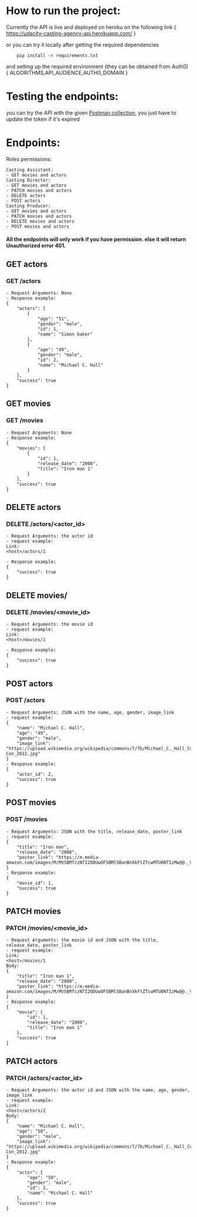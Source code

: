 # How to run the project:
Currently the API is live and deployed on heroku on the following link {
    https://udacity-casting-agency-api.herokuapp.com/
}

or you can try it locally after getting the required dependencies
```
    pip install -r requirements.txt
```
and setting up the required environment (they can be obtained from Auth0) {
    ALGORITHMS,API_AUDIENCE,AUTH0_DOMAIN
}

# Testing the endpoints:
you can try the API with the given [Postman collection](../testing_api_postman_collection.json), you just have to update the token if it's expired

# Endpoints:
Roles permissions:
```
Casting Assistant:
- GET movies and actors
Casting Director:
- GET movies and actors
- PATCH movies and actors
- DELETE actors
- POST actors
Casting Producer: 
- GET movies and actors
- PATCH movies and actors
- DELETE movies and actors
- POST movies and actors
```

#### All the endpoints will only work if you have permission. else it will return Unauthorized error 401.


## GET actors
### GET <host>/actors
```
- Request Arguments: None
- Response example:
{
    "actors": [
        {
            "age": "51",
            "gender": "male",
            "id": 1,
            "name": "Simon baker"
        },
        {
            "age": "49",
            "gender": "male",
            "id": 2,
            "name": "Michael C. Hall"
        }
    ],
    "success": true
}
```

## GET movies
### GET <host>/movies
```
- Request Arguments: None
- Response example:
{
    "movies": [
        {
            "id": 1,
            "release_date": "2008",
            "title": "Iron man 1"
        }
    ],
    "success": true
}
```

## DELETE actors
### DELETE <host>/actors/<actor_id>
```
- Request Arguments: the actor id
- request example:
Link:
<host>/actors/1

- Response example:
{
    "success": true
}
```

## DELETE movies/<id>
### DELETE <host>/movies/<movie_id>
```
- Request Arguments: the movie id
- request example:
Link:
<host>/movies/1

- Response example:
{
    "success": true
}
```

## POST actors
### POST <host>/actors
```
- Request Arguments: JSON with the name, age, gender, image_link
- request example:
{
    "name": "Michael C. Hall",
    "age": "49",
    "gender": "male",
    "image_link": "https://upload.wikimedia.org/wikipedia/commons/7/7b/Michael_C._Hall_Comic-Con_2012.jpg"
}
- Response example:
{
    "actor_id": 2,
    "success": true
}
```

## POST movies
### POST <host>/movies
```
- Request Arguments: JSON with the title, release_date, poster_link
- request example:
{
    "title": "Iron man",
    "release_date": "2008",
    "poster_link": "https://m.media-amazon.com/images/M/MV5BMTczNTI2ODUwOF5BMl5BanBnXkFtZTcwMTU0NTIzMw@@._V1_UX182_CR0,0,182,268_AL_.jpg"
}
- Response example:
{
    "movie_id": 1,
    "success": true
}
```

## PATCH movies
### PATCH <host>/movies/<movie_id>
```
- Request Arguments: the movie id and JSON with the title, release_date, poster_link
- request example:
Link:
<host>/movies/1
Body:
{
    "title": "Iron man 1",
    "release_date": "2008",
    "poster_link": "https://m.media-amazon.com/images/M/MV5BMTczNTI2ODUwOF5BMl5BanBnXkFtZTcwMTU0NTIzMw@@._V1_UX182_CR0,0,182,268_AL_.jpg"
}
- Response example:
{
    "movie": {
        "id": 1,
        "release_date": "2008",
        "title": "Iron man 1"
    },
    "success": true
}
```

## PATCH actors
### PATCH <host>/actors/<actor_id>
```
- Request Arguments: the actor id and JSON with the name, age, gender, image_link
- request example:
Link:
<host>/actors/2
Body:
{
    "name": "Michael C. Hall",
    "age": "50",
    "gender": "male",
    "image_link": "https://upload.wikimedia.org/wikipedia/commons/7/7b/Michael_C._Hall_Comic-Con_2012.jpg"
}
- Response example:
{
    "actor": {
        "age": "50",
        "gender": "male",
        "id": 2,
        "name": "Michael C. Hall"
    },
    "success": true
}
```